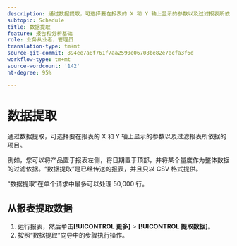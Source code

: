 ```yaml
---
description: 通过数据提取，可选择要在报表的 X 和 Y 轴上显示的参数以及过滤报表所依据的项目。
subtopic: Schedule
title: 数据提取
feature: 报告和分析基础
role: 业务从业者，管理员
translation-type: tm+mt
source-git-commit: 894ee7a8f761f7aa2590e06708be82e7ecfa3f6d
workflow-type: tm+mt
source-wordcount: '142'
ht-degree: 95%

---
```



# 数据提取

通过数据提取，可选择要在报表的 X 和 Y 轴上显示的参数以及过滤报表所依据的项目。

例如，您可以将产品置于报表左侧，将日期置于顶部，并将某个量度作为整体数据的过滤依据。“数据提取”是已经传送的报表，并且只以 CSV 格式提供。

“数据提取”在单个请求中最多可以处理 50,000 行。

## 从报表提取数据

1. 运行报表，然后单击&#x200B;**[!UICONTROL 更多]** > **[!UICONTROL 提取数据]**。
1. 按照“数据提取”向导中的步骤执行操作。
